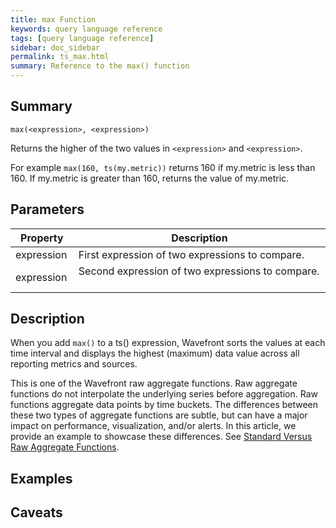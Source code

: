 ```yaml
---
title: max Function
keywords: query language reference
tags: [query language reference]
sidebar: doc_sidebar
permalink: ts_max.html
summary: Reference to the max() function
---
```

## Summary
```
max(<expression>, <expression>)
```
Returns the higher of the two values in `<expression>` and `<expression>`.

For example `max(160, ts(my.metric))` returns 160 if my.metric is less than 160. If my.metric is greater than 160, returns the value of my.metric.

## Parameters
<table>
<tbody>
<thead>
<tr><th width="20%">Property</th><th width="80%">Description</th></tr>
</thead>
<tr>
<td>expression</td>
<td>First expression of two expressions to compare. </td></tr>
<tr>
<td>expression</td>
<td>Second expression of two expressions to compare.   </td>
</tr>
</tbody>
</table>

## Description

When you add `max()` to a ts() expression, Wavefront sorts the values at each time interval and displays the highest (maximum) data value across all reporting metrics and sources.

This is  one of the Wavefront raw aggregate functions. Raw aggregate functions do not interpolate the underlying series before aggregation. Raw functions aggregate data points by time buckets. The differences between these two types of aggregate functions are subtle, but can have a major impact on performance, visualization, and/or alerts. In this article, we provide an example to showcase these differences. See [Standard Versus Raw Aggregate Functions](query_language_aggregate_functions.html). 

## Examples

## Caveats
